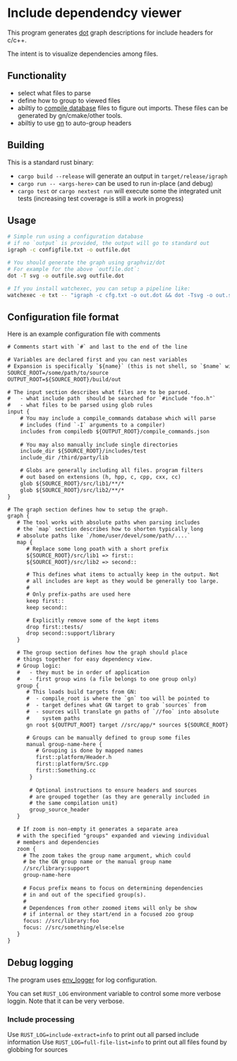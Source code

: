 # Include dependendcy viewer

This program generates [dot](https://graphviz.org/doc/info/lang.html) graph
descriptions for include headers for c/c++.

The intent is to visualize dependencies among files.

## Functionality

- select what files to parse
- define how to group to viewed files
- abiltiy to [compile database](https://clang.llvm.org/docs/JSONCompilationDatabase.html) 
  files to figure out imports. These files can be generated by gn/cmake/other tools.
- abiltiy to use [gn](https://gn.googlesource.com/gn/) to auto-group headers

## Building

This is a standard rust binary:

- `cargo build --release` will generate an output in `target/release/igraph`
- `cargo run -- <args-here>` can be used to run in-place (and debug)
- `cargo test` or `cargo nextest run` will execute some the integrated unit tests (increasing
  test coverage is still a work in progress)

## Usage

```sh
# Simple run using a configuration database
# if no `output` is provided, the output will go to standard out
igraph -c configfile.txt -o outfile.dot

# You should generate the graph using graphviz/dot
# For example for the above `outfile.dot`:
dot -T svg -o outfile.svg outfile.dot

# If you install watchexec, you can setup a pipeline like:
watchexec -e txt -- "igraph -c cfg.txt -o out.dot && dot -Tsvg -o out.svg out.dot"
```

## Configuration file format

Here is an example configuration file with comments

```txt
# Comments start with `#` and last to the end of the line

# Variables are declared first and you can nest variables
# Expansion is specifically `${name}` (this is not shell, so `$name` will not work)
SOURCE_ROOT=/some/path/to/source
OUTPUT_ROOT=${SOURCE_ROOT}/build/out

# The input section describes what files are to be parsed.
#   - what include path  should be searched for `#include "foo.h"`
#   - what files to be parsed using glob rules
input {
    # You may include a compile_commands database which will parse
    # includes (find `-I` arguments to a compiler)
    includes from compiledb ${OUTPUT_ROOT}/compile_commands.json
    
    # You may also manually include single directories
    include_dir ${SOURCE_ROOT}/includes/test
    include_dir /third/party/lib

    # Globs are generally including all files. program filters
    # out based on extensions (h, hpp, c, cpp, cxx, cc)
    glob ${SOURCE_ROOT}/src/lib1/**/*
    glob ${SOURCE_ROOT}/src/lib2/**/*
}

# The graph section defines how to setup the graph.
graph {
   # The tool works with absolute paths when parsing includes
   # the `map` section describes how to shorten typically long
   # absolute paths like `/home/user/devel/some/path/....`
   map {
      # Replace some long poath with a short prefix
      ${SOURCE_ROOT}/src/lib1 => first::
      ${SOURCE_ROOT}/src/lib2 => second::

      # This defines what items to actually keep in the output. Not
      # all includes are kept as they would be generally too large.
      #
      # Only prefix-paths are used here
      keep first::
      keep second::

      # Explicitly remove some of the kept items
      drop first::tests/
      drop second::support/library
   }

   # The group section defines how the graph should place
   # things together for easy dependency view.
   # Group logic:
   #   - they must be in order of application
   #   - first group wins (a file belongs to one group only)
   group {
      # This loads build targets from GN:
      #  - compile_root is where the `gn` too will be pointed to
      #  - target defines what GN target to grab `sources` from
      #  - sources will translate gn paths of `//foo` into absolute
      #    system paths
      gn root ${OUTPUT_ROOT} target //src/app/* sources ${SOURCE_ROOT}

      # Groups can be manually defined to group some files
      manual group-name-here {
         # Grouping is done by mapped names
         first::platform/Header.h
         first::platform/Src.cpp
         first::Something.cc
       }
      
       # Optional instructions to ensure headers and sources
       # are grouped together (as they are generally included in
       # the same compilation unit)
       group_source_header
   }

   # If zoom is non-empty it generates a separate area
   # with the specified "groups" expanded and viewing individual
   # members and dependencies
   zoom {
     # The zoom takes the group name argument, which could
     # be the GN group name or the manual group name
     //src/library:support
     group-name-here
     
     # Focus prefix means to focus on determining dependencies
     # in and out of the specified group(s).
     #
     # Dependences from other zoomed items will only be show
     # if internal or they start/end in a focused zoo group
     focus: //src/library:foo
     focus: //src/something/else:else
   }
}
```

## Debug logging

The program uses [env_logger](https://docs.rs/env_logger/latest/env_logger/) for log configuration.

You can set `RUST_LOG` environment variable to control some more verbose loggin. Note that it
can be very verbose.

### Include processing

Use `RUST_LOG=include-extract=info` to print out all parsed include information
Use `RUST_LOG=full-file-list=info` to print out all files found by globbing for sources
